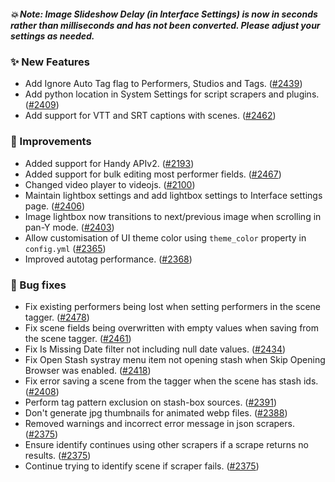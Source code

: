 ##### 💥 Note: Image Slideshow Delay (in Interface Settings) is now in seconds rather than milliseconds and has not been converted. Please adjust your settings as needed.

### ✨ New Features
* Add Ignore Auto Tag flag to Performers, Studios and Tags. ([#2439](https://github.com/stashapp/stash/pull/2439))
* Add python location in System Settings for script scrapers and plugins. ([#2409](https://github.com/stashapp/stash/pull/2409))
* Add support for VTT and SRT captions with scenes. ([#2462](https://github.com/stashapp/stash/pull/2462))

### 🎨 Improvements
* Added support for Handy APIv2. ([#2193](https://github.com/stashapp/stash/pull/2193))
* Added support for bulk editing most performer fields. ([#2467](https://github.com/stashapp/stash/pull/2467))
* Changed video player to videojs. ([#2100](https://github.com/stashapp/stash/pull/2100))
* Maintain lightbox settings and add lightbox settings to Interface settings page. ([#2406](https://github.com/stashapp/stash/pull/2406))
* Image lightbox now transitions to next/previous image when scrolling in pan-Y mode. ([#2403](https://github.com/stashapp/stash/pull/2403))
* Allow customisation of UI theme color using `theme_color` property in `config.yml` ([#2365](https://github.com/stashapp/stash/pull/2365))
* Improved autotag performance. ([#2368](https://github.com/stashapp/stash/pull/2368))

### 🐛 Bug fixes
* Fix existing performers being lost when setting performers in the scene tagger. ([#2478](https://github.com/stashapp/stash/issues/2478))
* Fix scene fields being overwritten with empty values when saving from the scene tagger. ([#2461](https://github.com/stashapp/stash/pull/2461))
* Fix Is Missing Date filter not including null date values. ([#2434](https://github.com/stashapp/stash/pull/2434))
* Fix Open Stash systray menu item not opening stash when Skip Opening Browser was enabled. ([#2418](https://github.com/stashapp/stash/pull/2418))
* Fix error saving a scene from the tagger when the scene has stash ids. ([#2408](https://github.com/stashapp/stash/pull/2408))
* Perform tag pattern exclusion on stash-box sources. ([#2391](https://github.com/stashapp/stash/pull/2391))
* Don't generate jpg thumbnails for animated webp files. ([#2388](https://github.com/stashapp/stash/pull/2388))
* Removed warnings and incorrect error message in json scrapers. ([#2375](https://github.com/stashapp/stash/pull/2375))
* Ensure identify continues using other scrapers if a scrape returns no results. ([#2375](https://github.com/stashapp/stash/pull/2375))
* Continue trying to identify scene if scraper fails. ([#2375](https://github.com/stashapp/stash/pull/2375))